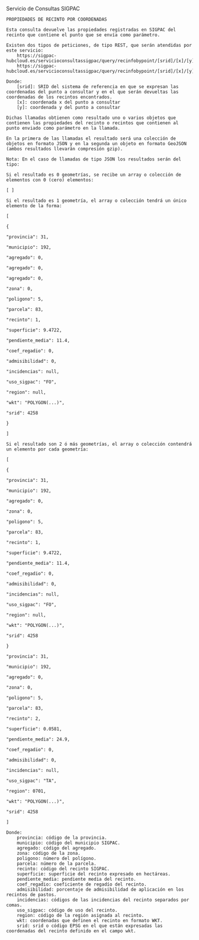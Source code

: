 Servicio de Consultas SIGPAC

    PROPIEDADES DE RECINTO POR COORDENADAS

    Esta consulta devuelve las propiedades registradas en SIGPAC del recinto que contiene el punto que se envía como parámetro.

    Existen dos tipos de peticiones, de tipo REST, que serán atendidas por este servicio:
        https://sigpac-hubcloud.es/servicioconsultassigpac/query/recinfobypoint/[srid]/[x]/[y].json
        https://sigpac-hubcloud.es/servicioconsultassigpac/query/recinfobypoint/[srid]/[x]/[y].geojson

    Donde:
        [srid]: SRID del sistema de referencia en que se expresan las coordenadas del punto a consultar y en el que serán devueltas las coordenadas de los recintos encontrados.
        [x]: coordenada x del punto a consultar
        [y]: coordenada y del punto a consultar

    Dichas llamadas obtienen como resultado uno o varios objetos que contienen las propiedades del recinto o recintos que contienen al punto enviado como parámetro en la llamada.

    En la primera de las llamadas el resultado será una colección de objetos en formato JSON y en la segunda un objeto en formato GeoJSON (ambos resultados llevarán compresión gzip).

    Nota: En el caso de llamadas de tipo JSON los resultados serán del tipo:

    Si el resultado es 0 geometrías, se recibe un array o colección de elementos con 0 (cero) elementos:

    [ ]

    Si el resultado es 1 geometría, el array o colección tendrá un único elemento de la forma:

    [

    {

    "provincia": 31,

    "municipio": 192,

    "agregado": 0,

    "agregado": 0,

    "agregado": 0,

    "zona": 0,

    "poligono": 5,

    "parcela": 83,

    "recinto": 1,

    "superficie": 9.4722,

    "pendiente_media": 11.4,

    "coef_regadio": 0,

    "admisibilidad": 0,

    "incidencias": null,

    "uso_sigpac": "FO",

    "region": null,

    "wkt": "POLYGON(...)",

    "srid": 4258

    }

    ]

    Si el resultado son 2 ó más geometrías, el array o colección contendrá un elemento por cada geometría:

    [

    {

    "provincia": 31,

    "municipio": 192,

    "agregado": 0,

    "zona": 0,

    "poligono": 5,

    "parcela": 83,

    "recinto": 1,

    "superficie": 9.4722,

    "pendiente_media": 11.4,

    "coef_regadio": 0,

    "admisibilidad": 0,

    "incidencias": null,

    "uso_sigpac": "FO",

    "region": null,

    "wkt": "POLYGON(...)",

    "srid": 4258

    }

    "provincia": 31,

    "municipio": 192,

    "agregado": 0,

    "zona": 0,

    "poligono": 5,

    "parcela": 83,

    "recinto": 2,

    "superficie": 0.0581,

    "pendiente_media": 24.9,

    "coef_regadio": 0,

    "admisibilidad": 0,

    "incidencias": null,

    "uso_sigpac": "TA",

    "region": 0701,

    "wkt": "POLYGON(...)",

    "srid": 4258

    ]

    Donde:
        provincia: código de la provincia.
        municipio: código del municipio SIGPAC.
        agregado: código del agregado.
        zona: código de la zona.
        poligono: número del polígono.
        parcela: número de la parcela.
        recinto: código del recinto SIGPAC.
        superficie: superficie del recinto expresado en hectáreas.
        pendiente_media: pendiente media del recinto.
        coef_regadio: coeficiente de regadío del recinto.
        admisibilidad: porcentaje de admisibilidad de aplicación en los recintos de pastos.
        incidencias: códigos de las incidencias del recinto separados por comas.
        uso_sigpac: código de uso del recinto.
        region: código de la región asignada al recinto.
        wkt: coordenadas que definen el recinto en formato WKT.
        srid: srid o código EPSG en el que están expresadas las coordenadas del recinto definido en el campo wkt.
